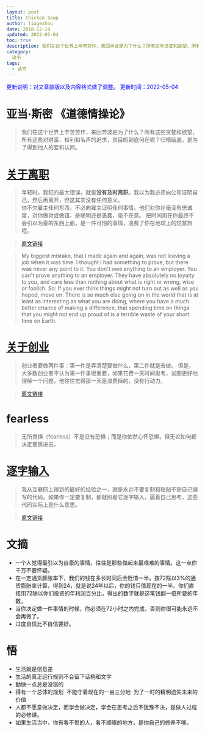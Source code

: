 ```yaml
---
layout: post
title: Chicken Soup
author: liugezhou
date: 2018-12-19
updated: 2022-05-04
toc: true
description: 我们在这个世界上辛苦劳作，来回奔波是为了什么？所有这些贪婪和欲望，所有这些对财富、权利和名声的追求，其目的到底何在呢？归根结底，是为了得到他人的爱和认同。
category:
  读书
tags: 
  - 读书
---
```

<font color=blue>更新说明：对文章排版以及内容格式做了调整。</font>
<font color=blue> 更新时间：2022-05-04</font>

# 亚当·斯密 《道德情操论》
> 我们在这个世界上辛苦劳作，来回奔波是为了什么？所有这些贪婪和欲望，所有这些对财富、权利和名声的追求，其目的到底何在呢？归根结底，是为了得到他人的爱和认同。

# [关于离职](https://news.ycombinator.com/item?id=27565815)
> 年轻时，我犯的最大错误，就是**没有及时离职**。我以为我必须向公司证明自己，然后再离开，但这其实没有任何意义。  
> 你不欠雇主任何东西，不必向雇主证明任何事情。他们对你丝毫没有忠诚度，对你做对或做错、是聪明还是愚蠢，毫不在意。
> 把时间用在你最终不会引以为豪的东西上面，是一件可怕的事情，浪费了你在地球上的短暂旅程。

> [原文链接](https://news.ycombinator.com/item?id=27565815)

> My biggest mistake, that I made again and again, was not leaving a job when it was time. I thought I had something to prove, but there was never any point to it. You don't owe anything to an employer. You can't prove anything to an employer. They have absolutely no loyalty to you, and care less than nothing about what is right or wrong, wise or foolish.
> So: If you ever think things might not turn out as well as you hoped, move on. There is so much else going on in the world that is at least as interesting as what you are doing, where you have a much better chance of making a difference, that spending time on things that you might not end up proud of is a terrible waste of your short time on Earth.

# [关于创业](https://jacobobryant.com/blog/understand/)
> 创业者要做两件事：第一件是弄清楚要做什么，第二件就是去做。
> 但是，大多数创业者不认为第一件事很重要，如果花费一天时间思考，试图更好地理解一个问题，他往往觉得那一天是浪费掉的，没有行动力。

> [原文链接](https://jacobobryant.com/blog/understand/)
# fearless
> 无所畏惧（fearless）不是没有恐惧；而是你依然心怀恐惧，但无论如何都决定要跳进去。

 
# [逐字输入](https://news.ycombinator.com/item?id=27534343)
> 我从互联网上得到的最好的经验之一，就是永远不要复制和粘贴不是自己编写的代码。如果你一定要复制，那就照着它逐字输入，逼着自己思考，这些代码实际上是什么意思。

> [原文链接](https://news.ycombinator.com/item?id=27534343)

# 文摘

-  一个人觉得最引以为自豪的事情，往往是那些做起来最艰难的事情。这一点你千万不要怀疑。
- 在一定通货膨胀率下，我们的钱在多长时间后会贬值一半。按72除以3%的通货膨胀率计算，得到24，就是说24年以后，你的钱只值现在的一半。你们直接用72除以你们投资的年利润百分比，得出的数字就是这笔钱翻一倍所要的年数。
- 当你决定做一件事情的时候，你必须在72小时之内完成，否则你很可能永远不会再做了。
- 过度自信比不自信要好。

# 悟

- 生活就是信息差
- 生活的真正运行规则不会留下话柄和文字
- 勤快一点总是没错的
- 得有一个总体的规划  不能守着现在的一亩三分地  为了一时的精明遗失未来的价值
- 人都不愿意做决定，而学会做决定，学会在思考之后不犹豫不决，是做人过程的必修课。
- 如果生活当中，你有看不惯的人，看不顺眼的地方，是你自己的修养不够。
